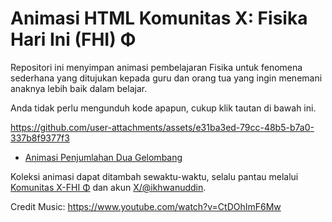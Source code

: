 # Animasi HTML Komunitas X: Fisika Hari Ini (FHI) Φ

Repositori ini menyimpan animasi pembelajaran Fisika untuk fenomena sederhana yang ditujukan kepada guru dan orang tua yang ingin menemani anaknya lebih baik dalam belajar.

Anda tidak perlu mengunduh kode apapun, cukup klik tautan di bawah ini.

https://github.com/user-attachments/assets/e31ba3ed-79cc-48b5-b7a0-337b8f9377f3

- [Animasi Penjumlahan Dua Gelombang](https://htmlpreview.github.io/?https://github.com/ikhwanuddin/x-fisika-hari-ini/blob/main/superposisi-sederhana/penjumlahan_dua_gelombang.html)

Koleksi animasi dapat ditambah sewaktu-waktu, selalu pantau melalui [Komunitas X-FHI Φ](https://x.com/i/communities/1933661529183805859) dan akun [X/@ikhwanuddin](https://x.com/ikhwanuddin).

Credit Music: https://www.youtube.com/watch?v=CtDOhImF6Mw

